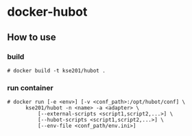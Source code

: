 # docker-hubot

## How to use
### build
```
# docker build -t kse201/hubot .
```
### run container
```
# docker run [-e <env>] [-v <conf_path>:/opt/hubot/conf] \
      kse201/hubot -n <name> -a <adapter> \
          [--external-scripts <script1,script2,...>] \
          [--hubot-scripts <script1,script2,...>] \
          [--env-file <conf_path/env.ini>]
```
